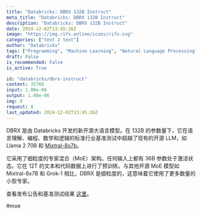 ```yaml
---
title: "Databricks: DBRX 132B Instruct"
meta_title: "Databricks: DBRX 132B Instruct"
description: "Databricks: DBRX 132B Instruct"
date: 2024-12-02T13:45:26Z
image: "https://img.rifx.online/icons/rifx.svg"
categories: ["text 2 text"]
author: "Databricks"
tags: ["Programming", "Machine Learning", "Natural Language Processing", "Data Science", "Generative AI"]
draft: False
is_recommended: False
is_active: True

id: "databricks/dbrx-instruct"
context: 32768
input: 1.08e-06
output: 1.08e-06
img: 0
request: 0
last_updated: 2024-12-02T13:45:26Z
---
```


DBRX 是由 Databricks 开发的新开源大语言模型。在 132B 的参数量下，它在语言理解、编程、数学和逻辑的标准行业基准测试中超越了现有的开源 LLM，如 Llama 2 70B 和 [Mixtral-8x7b](/mistralai/mixtral-8x7b)。

它采用了细粒度的专家混合（MoE）架构。任何输入上都有 36B 参数处于激活状态。它在 12T 的文本和代码数据上进行了预训练。与其他开源 MoE 模型如 Mixtral-8x7B 和 Grok-1 相比，DBRX 是细粒度的，这意味着它使用了更多数量的小型专家。

查看发布公告和基准测试结果 [这里](https://www.databricks.com/blog/introducing-dbrx-new-state-art-open-llm)。

#moe

